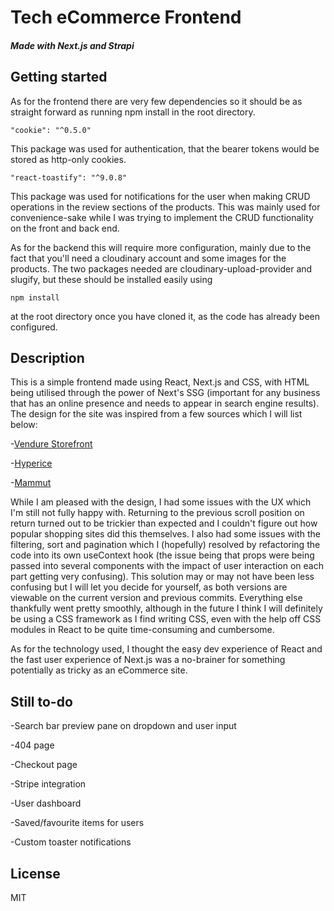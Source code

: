 # Tech eCommerce Frontend

##### Made with Next.js and Strapi

## Getting started

As for the frontend there are very few dependencies so it should be as straight forward as running npm install in the root directory. 

    "cookie": "^0.5.0"
    
This package was used for authentication, that the bearer tokens would be stored as http-only cookies.

    "react-toastify": "^9.0.8"
    
This package was used for notifications for the user when making CRUD operations in the review sections of the products. This was mainly used for convenience-sake while I was trying to implement the CRUD functionality on the front and back end.

As for the backend this will require more configuration, mainly due to the fact that you'll need a cloudinary account and some images for the products. The two packages needed are cloudinary-upload-provider and slugify, but these should be installed easily using

    npm install
    
at the root directory once you have cloned it, as the code has already been configured.

## Description

This is a simple frontend made using React, Next.js and CSS, with HTML being utilised through the power of Next's SSG (important for any business that has an online presence and needs to appear in search engine results). The design for the site was inspired from a few sources which I will list below: 

-[Vendure Storefront](https://remix-storefront.vendure.io/)

-[Hyperice](https://hyperice.com/)

-[Mammut](https://www.mammut.com/uk/en/category/5818-10/clothing)

While I am pleased with the design, I had some issues with the UX which I'm still not fully happy with. Returning to the previous scroll position on return turned out to be trickier than expected and I couldn't figure out how popular shopping sites did this themselves. I also had some issues with the filtering, sort and pagination which I (hopefully) resolved by refactoring the code into its own useContext hook (the issue being that props were being passed into several components with the impact of user interaction on each part getting very confusing). This solution may or may not have been less confusing but I will let you decide for yourself, as both versions are viewable on the current version and previous commits. Everything else thankfully went pretty smoothly, although in the future I think I will definitely be using a CSS framework as I find writing CSS, even with the help off CSS modules in React to be quite time-consuming and cumbersome.

As for the technology used, I thought the easy dev experience of React and the fast user experience of Next.js was a no-brainer for something potentially as tricky as an eCommerce site.

## Still to-do

-Search bar preview pane on dropdown and user input

-404 page

-Checkout page

-Stripe integration

-User dashboard

-Saved/favourite items for users

-Custom toaster notifications

## License

MIT
